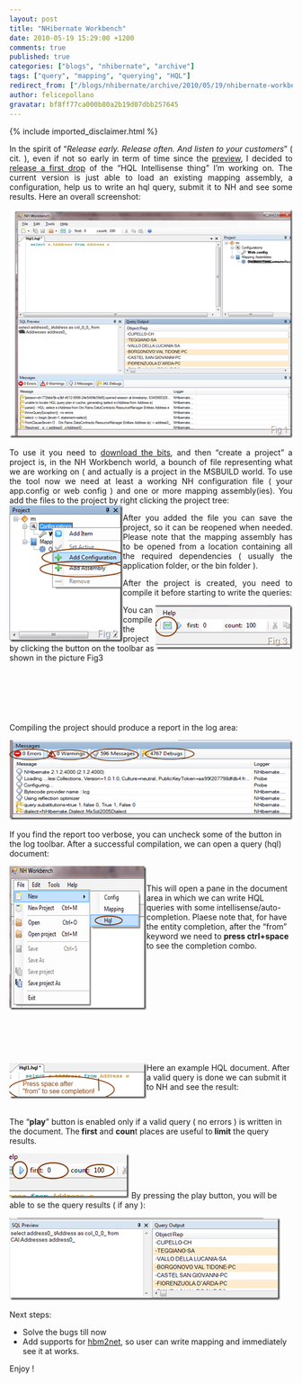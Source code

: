 ```yaml
---
layout: post
title: "NHibernate Workbench"
date: 2010-05-19 15:29:00 +1200
comments: true
published: true
categories: ["blogs", "nhibernate", "archive"]
tags: ["query", "mapping", "querying", "HQL"]
redirect_from: ["/blogs/nhibernate/archive/2010/05/19/nhibernate-workbench.aspx/"]
author: felicepollano
gravatar: bf8ff77ca000b80a2b19d07dbb257645
---
```

{% include imported_disclaimer.html %}

<p align="justify">In the spirit of &ldquo;<i>Release early. Release often. And listen to your customers</i>&rdquo; ( cit. ), even if not so early in term of time since the <a href="http://www.felicepollano.com/2010/04/22/SomeProgressWithHqlIntellisense.aspx">preview</a>, I decided to <a href="http://sourceforge.net/projects/faticalabshqled/files/">release a first drop</a> of the &ldquo;HQL Intellisense thing&rdquo; I&rsquo;m working on. The current version is just able to load an existing mapping assembly, a configuration, help us to write an hql query, submit it to NH and see some results. Here an overall screenshot: </p>
<p><a href="/cfs-file.ashx/__key/CommunityServer.Blogs.Components.WeblogFiles/nhibernate/s1_5F00_6D3E666D.png"><img style="border-right-width: 0px; display: inline; border-top-width: 0px; border-bottom-width: 0px; border-left-width: 0px" title="s1" alt="s1" src="/images/posts/2010/05/19/s1_5F00_thumb_5F00_55E33C2F.png" border="0" width="580" height="407" /></a></p>
<p align="justify">To use it you need to <a href="http://sourceforge.net/projects/faticalabshqled/files/" target="_blank">download the bits</a>, and then &ldquo;create a project&rdquo; a project is, in the NH Workbench world, a bounch of file representing what we are working on ( and actually is a project in the MSBUILD world. To use the tool now we need at least a working NH configuration file ( your app.config or web config ) and one or more mapping assembly(ies). You add the files to the project by right clicking the project tree:<a href="/cfs-file.ashx/__key/CommunityServer.Blogs.Components.WeblogFiles/nhibernate/s2_5F00_63199F75.png"><img style="border-right-width: 0px; display: inline; border-top-width: 0px; border-bottom-width: 0px; margin-left: 0px; border-left-width: 0px; margin-right: 0px" title="s2" alt="s2" src="/images/posts/2010/05/19/s2_5F00_thumb_5F00_0E7DC070.png" align="left" border="0" width="202" height="244" /></a> </p>
<p align="justify">After you added the file you can save the project, so it can be reopened when needed. Please note that the mapping assembly has to be opened from a location containing all the required dependencies ( usually the application folder, or the bin folder ).</p>
<p align="justify">After the project is created, you need to compile it before starting to write the queries:</p>
<p align="justify"><a href="/cfs-file.ashx/__key/CommunityServer.Blogs.Components.WeblogFiles/nhibernate/s3_5F00_0B1C28C8.png"><img style="border-right-width: 0px; display: inline; border-top-width: 0px; border-bottom-width: 0px; margin-left: 0px; border-left-width: 0px; margin-right: 0px" title="s3" alt="s3" src="/images/posts/2010/05/19/s3_5F00_thumb_5F00_740DA78B.png" align="right" border="0" width="244" height="79" /></a> </p>
<p>You can compile the project by clicking the button on the toolbar as shown in the picture Fig3</p>
<p>&nbsp;</p>
<p>&nbsp;</p>
<p>&nbsp;</p>
<p>Compiling the project should produce a report in the log area:</p>
<p><a href="/cfs-file.ashx/__key/CommunityServer.Blogs.Components.WeblogFiles/nhibernate/s4_5F00_1F71C886.png"><img style="border-right-width: 0px; display: inline; border-top-width: 0px; border-bottom-width: 0px; border-left-width: 0px" title="s4" alt="s4" src="/images/posts/2010/05/19/s4_5F00_thumb_5F00_1C7C63D3.png" border="0" width="572" height="142" /></a> </p>
<p>If you find the report too verbose, you can uncheck some of the button in the log toolbar. After a successful compilation, we can open a query (hql) document:</p>
<p><a href="/cfs-file.ashx/__key/CommunityServer.Blogs.Components.WeblogFiles/nhibernate/s5_5F00_38C9A5F3.png"><img style="border-right-width: 0px; display: inline; border-top-width: 0px; border-bottom-width: 0px; margin-left: 0px; border-left-width: 0px; margin-right: 0px" title="s5" alt="s5" src="/images/posts/2010/05/19/s5_5F00_thumb_5F00_15B93483.png" align="left" border="0" width="244" height="256" /></a> </p>
<p>&nbsp;</p>
<p>This will open a pane in the document area in which we can write HQL queries with some intellisense/auto-completion. Plaese note that, for have the entity completion, after the &ldquo;from&rdquo; keyword we need to <b>press ctrl+space</b> to see the completion combo.</p>
<p>&nbsp;</p>
<p>&nbsp;</p>
<p>&nbsp;</p>
<p>&nbsp;</p>
<p>&nbsp;</p>
<p>&nbsp;</p>
<p><a href="/cfs-file.ashx/__key/CommunityServer.Blogs.Components.WeblogFiles/nhibernate/s6_5F00_2B536D20.png"><img style="border-right-width: 0px; display: inline; border-top-width: 0px; border-bottom-width: 0px; margin-left: 0px; border-left-width: 0px; margin-right: 0px" title="s6" alt="s6" src="/images/posts/2010/05/19/s6_5F00_thumb_5F00_018FF22D.png" align="left" border="0" width="244" height="64" /></a> </p>
<p>Here an example HQL document. After a valid query is done we can submit it to NH and see the result:</p>
<p>&nbsp;</p>
<p>The &ldquo;<b>play</b>&rdquo; button is enabled only if a valid query ( no errors ) is written in the document. The<b> first</b> and <b>coun</b>t places are useful to<b> limit</b> the query results.</p>
<p><a href="/cfs-file.ashx/__key/CommunityServer.Blogs.Components.WeblogFiles/nhibernate/s7_5F00_3E6473FF.png"><img style="border-right-width: 0px; display: inline; border-top-width: 0px; border-bottom-width: 0px; border-left-width: 0px" title="s7" alt="s7" src="/images/posts/2010/05/19/s7_5F00_thumb_5F00_09E3A1B7.png" border="0" width="213" height="80" /></a> By pressing the play button, you will be able to se the query results ( if any ):</p>
<p><a href="/cfs-file.ashx/__key/CommunityServer.Blogs.Components.WeblogFiles/nhibernate/s8_5F00_59D95035.png"><img style="border-right-width: 0px; display: inline; border-top-width: 0px; border-bottom-width: 0px; border-left-width: 0px" title="s8" alt="s8" src="/images/posts/2010/05/19/s8_5F00_thumb_5F00_03F8D851.png" border="0" width="482" height="147" /></a> </p>
<p>Next steps:</p>
<ul>
<li>Solve the bugs till now </li>
<li>Add supports for <a href="/media/p/546.aspx" target="_blank">hbm2net</a>, so user can write mapping and immediately see it at works. </li>
</ul>
<p>Enjoy !</p>
